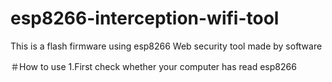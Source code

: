 # esp8266-interception-wifi-tool
This is a flash firmware using esp8266 Web security tool made by software


＃How to use
1.First check whether your computer has read esp8266

